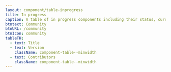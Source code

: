 ```yaml
---
layout: component/table-inprogress
title: In progress
caption: A table of in progress components including their status, current version, and contributors.
btntext: Community
btnURL: /community
btnIcon: community
tableTH:
  - text: Title
  - text: Version
    className: component-table--minwidth
  - text: Contributors
    className: component-table--minwidth
---
```

